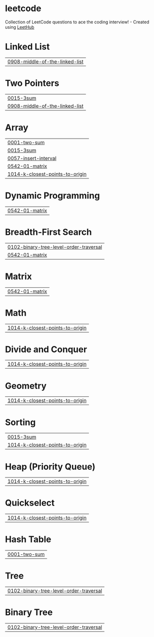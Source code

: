 # leetcode
Collection of LeetCode questions to ace the coding interview! - Created using [LeetHub](https://github.com/QasimWani/LeetHub)


# Linked List
|  |
| ------- |
| [0908-middle-of-the-linked-list](https://github.com/mrlucasrib/leetcode/tree/master/0908-middle-of-the-linked-list) |
# Two Pointers
|  |
| ------- |
| [0015-3sum](https://github.com/mrlucasrib/leetcode/tree/master/0015-3sum) |
| [0908-middle-of-the-linked-list](https://github.com/mrlucasrib/leetcode/tree/master/0908-middle-of-the-linked-list) |
# Array
|  |
| ------- |
| [0001-two-sum](https://github.com/mrlucasrib/leetcode/tree/master/0001-two-sum) |
| [0015-3sum](https://github.com/mrlucasrib/leetcode/tree/master/0015-3sum) |
| [0057-insert-interval](https://github.com/mrlucasrib/leetcode/tree/master/0057-insert-interval) |
| [0542-01-matrix](https://github.com/mrlucasrib/leetcode/tree/master/0542-01-matrix) |
| [1014-k-closest-points-to-origin](https://github.com/mrlucasrib/leetcode/tree/master/1014-k-closest-points-to-origin) |
# Dynamic Programming
|  |
| ------- |
| [0542-01-matrix](https://github.com/mrlucasrib/leetcode/tree/master/0542-01-matrix) |
# Breadth-First Search
|  |
| ------- |
| [0102-binary-tree-level-order-traversal](https://github.com/mrlucasrib/leetcode/tree/master/0102-binary-tree-level-order-traversal) |
| [0542-01-matrix](https://github.com/mrlucasrib/leetcode/tree/master/0542-01-matrix) |
# Matrix
|  |
| ------- |
| [0542-01-matrix](https://github.com/mrlucasrib/leetcode/tree/master/0542-01-matrix) |
# Math
|  |
| ------- |
| [1014-k-closest-points-to-origin](https://github.com/mrlucasrib/leetcode/tree/master/1014-k-closest-points-to-origin) |
# Divide and Conquer
|  |
| ------- |
| [1014-k-closest-points-to-origin](https://github.com/mrlucasrib/leetcode/tree/master/1014-k-closest-points-to-origin) |
# Geometry
|  |
| ------- |
| [1014-k-closest-points-to-origin](https://github.com/mrlucasrib/leetcode/tree/master/1014-k-closest-points-to-origin) |
# Sorting
|  |
| ------- |
| [0015-3sum](https://github.com/mrlucasrib/leetcode/tree/master/0015-3sum) |
| [1014-k-closest-points-to-origin](https://github.com/mrlucasrib/leetcode/tree/master/1014-k-closest-points-to-origin) |
# Heap (Priority Queue)
|  |
| ------- |
| [1014-k-closest-points-to-origin](https://github.com/mrlucasrib/leetcode/tree/master/1014-k-closest-points-to-origin) |
# Quickselect
|  |
| ------- |
| [1014-k-closest-points-to-origin](https://github.com/mrlucasrib/leetcode/tree/master/1014-k-closest-points-to-origin) |
# Hash Table
|  |
| ------- |
| [0001-two-sum](https://github.com/mrlucasrib/leetcode/tree/master/0001-two-sum) |
# Tree
|  |
| ------- |
| [0102-binary-tree-level-order-traversal](https://github.com/mrlucasrib/leetcode/tree/master/0102-binary-tree-level-order-traversal) |
# Binary Tree
|  |
| ------- |
| [0102-binary-tree-level-order-traversal](https://github.com/mrlucasrib/leetcode/tree/master/0102-binary-tree-level-order-traversal) |